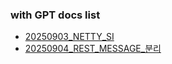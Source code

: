 ### with GPT docs list
- [20250903_NETTY_SI](20250903_NETTY_SI.md)
- [20250904_REST_MESSAGE_분리](20250904_REST_MESSAGE_SEP.md)